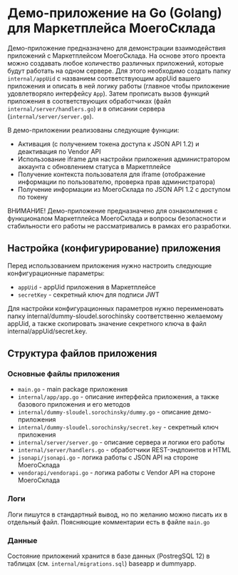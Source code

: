 # Демо-приложение на Go (Golang) для Маркетплейса МоегоСклада

Демо-приложение предназначено для демонстрации взаимодействия приложений с Маркетплейсом МоегоСклада. 
На основе этого проекта можно создавать любое количество различных приложений, которые будут работать на одном сервере. 
Для этого необходимо создать папку `internal/appUid` с названием соответствующим appUid вашего приложения и описать в ней логику работы (главное чтобы приложение удовлетворяло интерфейсу `App`).
Затем прописать вызов функций приложения в соответствующих обработчиках (файл `internal/server/handlers.go`) и в описании сервера (`internal/server/server.go`).

В демо-приложении реализованы следующие функции:
* Активация (с получением токена доступа к JSON API 1.2) и деактивация по Vendor API
* Использование iframe для настройки приложения администратором аккаунта с обновлением статуса в Маркетплейсе
* Получение контекста пользователя для iframe (отображение информации по пользователю, проверка прав администратора)
* Получение информации из МоегоСклада по JSON API 1.2 с доступом по токену

ВНИМАНИЕ! Демо-приложение предназначено для ознакомления с функционалом Маркетплейса МоегоСклада и вопросы 
безопасности и стабильности его работы не рассматривались в рамках его разработки. 

## Настройка (конфигурирование) приложения

Перед использованием приложения нужно настроить следующие конфигурационные параметры:

* `appUid`           - appUid приложения в Маркетплейсе
* `secretKey`        - секретный ключ для подписи JWT

Для настройки конфигурационных параметров нужно переименовать папку internal/dummy-sloudel.sorochinsky соответственно желаемому appUid,
а также скопировать значение секретного ключа в файл internal/appUid/secret.key.

## Структура файлов приложения

### Основные файлы приложения

* `main.go`                                        - main package приложения
* `internal/app/app.go`                            - описание интерфейса приложения, а также базового приложения и его методов
* `internal/dummy-sloudel.sorochinsky/dummy.go`    - описание демо-приложения
* `internal/dummy-sloudel.sorochinsky/secret.key`  - секретный ключ приложения
* `internal/server/server.go`                      - описание сервера и логики его работы
* `internal/server/handlers.go`                    - обработчики REST-эндпоинтов и HTML
* `jsonapi/jsonapi.go`                             - логика работы с JSON API на стороне МоегоСклада
* `vendorapi/vendorapi.go`                         - логика работы с Vendor API на стороне МоегоСклада

### Логи

Логи пишутся в стандартный вывод, но по желанию можно писать их в отдельный файл. Поясняющие комментарии есть в файле `main.go`

### Данные

Состояние приложений хранится в базе данных (PostregSQL 12) в таблицах (см. `internal/migrations.sql`) baseapp и dummyapp.
